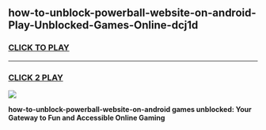 
## how-to-unblock-powerball-website-on-android-Play-Unblocked-Games-Online-dcj1d
<h3>
<a href="https://premium76.site?title=how-to-unblock-powerball-website-on-android&ref=25A">CLICK TO PLAY</a></h3>
<hr>

<h3>
<a href="https://premium76.site?title=how-to-unblock-powerball-website-on-android&ref=25A">CLICK 2 PLAY</a>
  
</h3>

<a href="https://premium76.site?title=how-to-unblock-powerball-website-on-android&ref=25A"><img src="https://clearcache.store/games.png"></a>


**how-to-unblock-powerball-website-on-android games unblocked: Your Gateway to Fun and Accessible Online Gaming**
